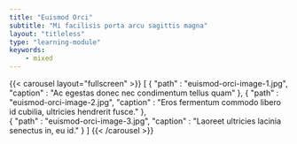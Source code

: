 ```yaml
---
title: "Euismod Orci"
subtitle: "Mi facilisis porta arcu sagittis magna"
layout: "titleless"
type: "learning-module"
keywords:
    - mixed
---
```


{{< carousel layout="fullscreen" >}}
[
    {
        "path" : "euismod-orci-image-1.jpg",
        "caption" : "Ac egestas donec nec condimentum tellus quam"
    },
    {
        "path" : "euismod-orci-image-2.jpg",
        "caption" : "Eros fermentum commodo libero id cubilia, ultricies hendrerit fusce."
    },  
    {
        "path" : "euismod-orci-image-3.jpg",
        "caption" : "Laoreet ultricies lacinia senectus in, eu id."
    }
]
{{< /carousel >}}